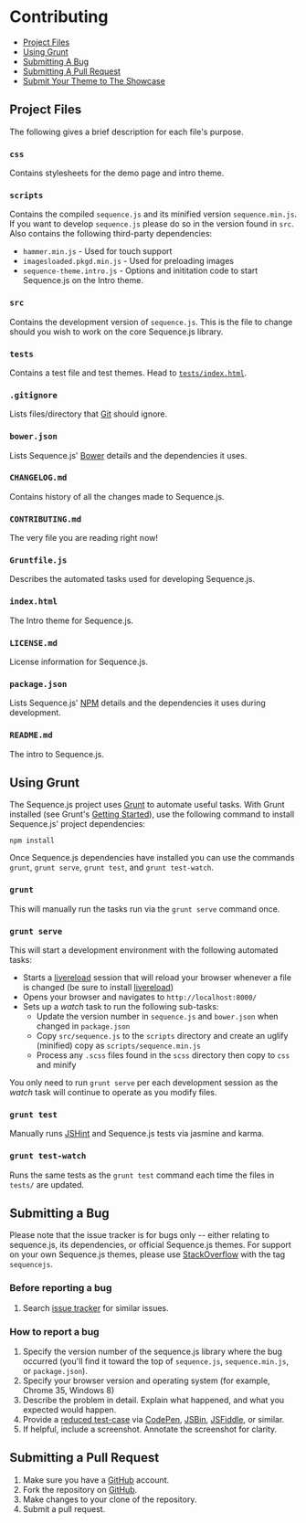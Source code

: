 # Contributing

- [Project Files](#project-files)
- [Using Grunt](#using-grunt)
- [Submitting A Bug](#submitting-a-bug)
- [Submitting A Pull Request](#submitting-a-pull-request)
- [Submit Your Theme to The Showcase](#submit-your-theme-to-the-showcase)

## Project Files

The following gives a brief description for each file's purpose.

### `css`

Contains stylesheets for the demo page and intro theme.

### `scripts`

Contains the compiled `sequence.js` and its minified version `sequence.min.js`. If you want to develop `sequence.js` please do so in the version found in `src`. Also contains the following third-party dependencies:

- `hammer.min.js` - Used for touch support
- `imagesloaded.pkgd.min.js` - Used for preloading images
- `sequence-theme.intro.js` - Options and inititation code to start Sequence.js on the Intro theme.

### `src`

Contains the development version of `sequence.js`. This is the file to change should you wish to work on the core Sequence.js library.

### `tests`

Contains a test file and test themes. Head to [`tests/index.html`](/tests/index.html).

### `.gitignore`

Lists files/directory that [Git](http://git-scm.com/) should ignore.

### `bower.json`

Lists Sequence.js' [Bower](http://bower.io/) details and the dependencies it uses.

### `CHANGELOG.md`

Contains history of all the changes made to Sequence.js.

### `CONTRIBUTING.md`

The very file you are reading right now!

### `Gruntfile.js`

Describes the automated tasks used for developing Sequence.js.

### `index.html`

The Intro theme for Sequence.js.

### `LICENSE.md`

License information for Sequence.js.

### `package.json`

Lists Sequence.js' [NPM](https://www.npmjs.org/) details and the dependencies it uses during development.

### `README.md`

The intro to Sequence.js.

## Using Grunt

The Sequence.js project uses [Grunt](http://gruntjs.com/) to automate useful tasks. With Grunt installed (see Grunt's [Getting Started](http://gruntjs.com/getting-started)), use the following command to install Sequence.js' project dependencies:

```
npm install
```

Once Sequence.js dependencies have installed you can use the commands `grunt`, `grunt serve`, `grunt test`, and `grunt test-watch`.

### `grunt`

This will manually run the tasks run via the `grunt serve` command once.

### `grunt serve`

This will start a development environment with the following automated tasks:

- Starts a [livereload](http://livereload.com/) session that will reload your browser whenever a file is changed (be sure to install [livereload](http://livereload.com/))
- Opens your browser and navigates to `http://localhost:8000/`
- Sets up a *watch* task to run the following sub-tasks:
  - Update the version number in `sequence.js` and `bower.json` when changed in `package.json`
  - Copy `src/sequence.js` to the `scripts` directory and create an uglify (minified) copy as `scripts/sequence.min.js`
  - Process any `.scss` files found in the `scss` directory then copy to `css` and minify

You only need to run `grunt serve` per each development session as the *watch* task will continue to operate as you modify files.

### `grunt test`

Manually runs [JSHint](http://www.jshint.com/about/) and Sequence.js tests via jasmine and karma.

### `grunt test-watch`

Runs the same tests as the `grunt test` command each time the files in `tests/` are updated.

## Submitting a Bug

Please note that the issue tracker is for bugs only -- either relating to sequence.js, its dependencies, or official Sequence.js themes. For support on your own Sequence.js themes, please use [StackOverflow](http://stackoverflow.com/questions/ask?tags=sequencejs) with the tag `sequencejs`.

### Before reporting a bug

1. Search [issue tracker](https://github.com/IanLunn/Sequence/issues) for similar issues.

### How to report a bug

1. Specify the version number of the sequence.js library where the bug occurred (you'll find it toward the top of `sequence.js`, `sequence.min.js`, or `package.json`).
2. Specify your browser version and operating system (for example, Chrome 35, Windows 8)
3. Describe the problem in detail. Explain what happened, and what you expected would happen.
4. Provide a [reduced test-case](https://css-tricks.com/reduced-test-cases/) via [CodePen](http://codepen.io/), [JSBin](http://jsbin.com/), [JSFiddle](http://jsfiddle.net/), or similar.
5. If helpful, include a screenshot. Annotate the screenshot for clarity.

## Submitting a Pull Request

1. Make sure you have a [GitHub](https://github.com/) account.
2. Fork the repository on [GitHub](https://github.com/IanLunn/Sequence).
3. Make changes to your clone of the repository.
4. Submit a pull request.

